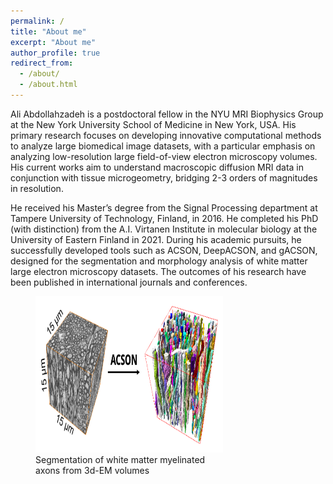 ```yaml
---
permalink: /
title: "About me"
excerpt: "About me"
author_profile: true
redirect_from: 
  - /about/
  - /about.html
---
```

Ali Abdollahzadeh is a postdoctoral fellow in the NYU MRI Biophysics Group at the New York University School of Medicine in New York, USA. His primary research focuses on developing innovative computational methods to analyze large biomedical image datasets, with a particular emphasis on analyzing low-resolution large field-of-view electron microscopy volumes. His current works aim to understand macroscopic diffusion MRI data in conjunction with tissue microgeometry, bridging 2-3 orders of magnitudes in resolution. 

He received his Master’s degree from the Signal Processing department at Tampere University of Technology, Finland, in 2016. He completed his PhD (with distinction) from the A.I. Virtanen Institute in molecular biology at the University of Eastern Finland in 2021. During his academic pursuits, he successfully developed tools such as ACSON, DeepACSON, and gACSON, designed for the segmentation and morphology analysis of white matter large electron microscopy datasets. The outcomes of his research have been published in international journals and conferences.

<figure style="width: 300px; height: 300px;">
  <img src="/images/acson_seg1.png" alt="Myelinated axons in white matter" style="width: 500px; height: 250px;" />
  <figcaption>Segmentation of white matter myelinated axons from 3d-EM volumes</figcaption>
</figure>

